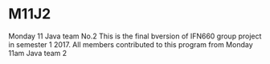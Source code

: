 # M11J2
Monday 11 Java team No.2 
This is the final bversion of IFN660 group project in semester 1 2017. 
All members contributed to this program from Monday 11am Java team 2

